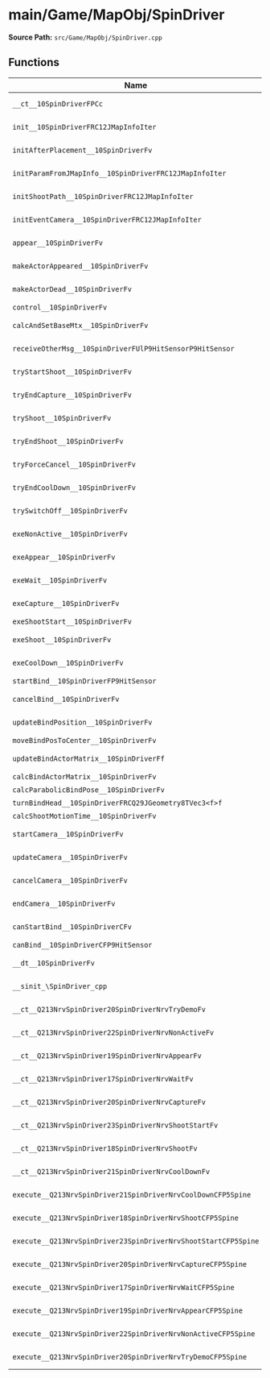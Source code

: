# main/Game/MapObj/SpinDriver

**Source Path:** `src/Game/MapObj/SpinDriver.cpp`

## Functions

| Name | Address | Match % |
|------|---------|---------|
| `__ct__10SpinDriverFPCc` | `0x8023493C` | :x: (21.7%) |
| `init__10SpinDriverFRC12JMapInfoIter` | `0x80234AAC` | :x: (88.7%) |
| `initAfterPlacement__10SpinDriverFv` | `0x80234C6C` | :white_check_mark: (100.0%) |
| `initParamFromJMapInfo__10SpinDriverFRC12JMapInfoIter` | `0x80234C80` | :white_check_mark: (100.0%) |
| `initShootPath__10SpinDriverFRC12JMapInfoIter` | `0x80234D4C` | :x: (66.1%) |
| `initEventCamera__10SpinDriverFRC12JMapInfoIter` | `0x80234E38` | :white_check_mark: (100.0%) |
| `appear__10SpinDriverFv` | `0x80234E98` | :white_check_mark: (100.0%) |
| `makeActorAppeared__10SpinDriverFv` | `0x80234F08` | :white_check_mark: (100.0%) |
| `makeActorDead__10SpinDriverFv` | `0x80234F40` | :white_check_mark: (100.0%) |
| `control__10SpinDriverFv` | `0x80234F80` | :x: (0.0%) |
| `calcAndSetBaseMtx__10SpinDriverFv` | `0x8023504C` | :white_check_mark: (100.0%) |
| `receiveOtherMsg__10SpinDriverFUlP9HitSensorP9HitSensor` | `0x80235118` | :x: (89.0%) |
| `tryStartShoot__10SpinDriverFv` | `0x8023522C` | :white_check_mark: (100.0%) |
| `tryEndCapture__10SpinDriverFv` | `0x802352E4` | :white_check_mark: (100.0%) |
| `tryShoot__10SpinDriverFv` | `0x8023535C` | :white_check_mark: (100.0%) |
| `tryEndShoot__10SpinDriverFv` | `0x802353AC` | :x: (87.5%) |
| `tryForceCancel__10SpinDriverFv` | `0x80235424` | :white_check_mark: (100.0%) |
| `tryEndCoolDown__10SpinDriverFv` | `0x80235460` | :white_check_mark: (100.0%) |
| `trySwitchOff__10SpinDriverFv` | `0x802354B0` | :white_check_mark: (100.0%) |
| `exeNonActive__10SpinDriverFv` | `0x80235514` | :x: (97.7%) |
| `exeAppear__10SpinDriverFv` | `0x802355C4` | :x: (95.3%) |
| `exeWait__10SpinDriverFv` | `0x802356C4` | :x: (91.4%) |
| `exeCapture__10SpinDriverFv` | `0x802357DC` | :x: (90.3%) |
| `exeShootStart__10SpinDriverFv` | `0x802358FC` | :x: (0.0%) |
| `exeShoot__10SpinDriverFv` | `0x80235B50` | :x: (88.5%) |
| `exeCoolDown__10SpinDriverFv` | `0x80235D38` | :white_check_mark: (100.0%) |
| `startBind__10SpinDriverFP9HitSensor` | `0x80235D98` | :x: (0.0%) |
| `cancelBind__10SpinDriverFv` | `0x80235FB0` | :x: (81.8%) |
| `updateBindPosition__10SpinDriverFv` | `0x80236000` | :x: (53.2%) |
| `moveBindPosToCenter__10SpinDriverFv` | `0x802360BC` | :x: (0.0%) |
| `updateBindActorMatrix__10SpinDriverFf` | `0x80236190` | :white_check_mark: (100.0%) |
| `calcBindActorMatrix__10SpinDriverFv` | `0x8023621C` | :x: (0.0%) |
| `calcParabolicBindPose__10SpinDriverFv` | `0x802362F8` | :x: (0.0%) |
| `turnBindHead__10SpinDriverFRCQ29JGeometry8TVec3<f>f` | `0x80236514` | :x: (0.0%) |
| `calcShootMotionTime__10SpinDriverFv` | `0x802366C0` | :x: (0.0%) |
| `startCamera__10SpinDriverFv` | `0x8023670C` | :white_check_mark: (100.0%) |
| `updateCamera__10SpinDriverFv` | `0x80236734` | :white_check_mark: (100.0%) |
| `cancelCamera__10SpinDriverFv` | `0x80236758` | :white_check_mark: (100.0%) |
| `endCamera__10SpinDriverFv` | `0x8023676C` | :white_check_mark: (100.0%) |
| `canStartBind__10SpinDriverCFv` | `0x80236780` | :white_check_mark: (100.0%) |
| `canBind__10SpinDriverCFP9HitSensor` | `0x80236788` | :x: (0.0%) |
| `__dt__10SpinDriverFv` | `0x80236840` | :x: (95.7%) |
| `__sinit_\SpinDriver_cpp` | `0x8023689C` | :white_check_mark: (100.0%) |
| `__ct__Q213NrvSpinDriver20SpinDriverNrvTryDemoFv` | `0x802368F8` | :white_check_mark: (100.0%) |
| `__ct__Q213NrvSpinDriver22SpinDriverNrvNonActiveFv` | `0x80236908` | :white_check_mark: (100.0%) |
| `__ct__Q213NrvSpinDriver19SpinDriverNrvAppearFv` | `0x80236918` | :white_check_mark: (100.0%) |
| `__ct__Q213NrvSpinDriver17SpinDriverNrvWaitFv` | `0x80236928` | :white_check_mark: (100.0%) |
| `__ct__Q213NrvSpinDriver20SpinDriverNrvCaptureFv` | `0x80236938` | :white_check_mark: (100.0%) |
| `__ct__Q213NrvSpinDriver23SpinDriverNrvShootStartFv` | `0x80236948` | :white_check_mark: (100.0%) |
| `__ct__Q213NrvSpinDriver18SpinDriverNrvShootFv` | `0x80236958` | :white_check_mark: (100.0%) |
| `__ct__Q213NrvSpinDriver21SpinDriverNrvCoolDownFv` | `0x80236968` | :white_check_mark: (100.0%) |
| `execute__Q213NrvSpinDriver21SpinDriverNrvCoolDownCFP5Spine` | `0x80236978` | :white_check_mark: (100.0%) |
| `execute__Q213NrvSpinDriver18SpinDriverNrvShootCFP5Spine` | `0x80236980` | :white_check_mark: (100.0%) |
| `execute__Q213NrvSpinDriver23SpinDriverNrvShootStartCFP5Spine` | `0x80236988` | :white_check_mark: (100.0%) |
| `execute__Q213NrvSpinDriver20SpinDriverNrvCaptureCFP5Spine` | `0x80236990` | :white_check_mark: (100.0%) |
| `execute__Q213NrvSpinDriver17SpinDriverNrvWaitCFP5Spine` | `0x80236998` | :white_check_mark: (100.0%) |
| `execute__Q213NrvSpinDriver19SpinDriverNrvAppearCFP5Spine` | `0x802369A0` | :white_check_mark: (100.0%) |
| `execute__Q213NrvSpinDriver22SpinDriverNrvNonActiveCFP5Spine` | `0x802369A8` | :white_check_mark: (100.0%) |
| `execute__Q213NrvSpinDriver20SpinDriverNrvTryDemoCFP5Spine` | `0x802369B0` | :white_check_mark: (100.0%) |
